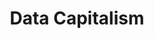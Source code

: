 ---
layout: module
num: 13
title: Data Capitalism
type: lecture
draft: 0
group: 7
show_schedule: 1
due_date: 2024-02-20
slides:
  - url: TBA
    title: Data Capitalism
readings:
  - title: Data Capitalism
    url: https://datacapitalism.d4bl.org/
    author: Milner, Y., & Traub, A.
    date: 2020
    source: Data for Black Lives
    notes: No need to download the full report. Just check out the info on the website.
  - title: "Oh, the Places Your Data Will Go!" 
    url: https://freerads.org/2020/09/18/oh-the-places-your-data-will-go/
    author: Takahashi, A., Wang, S., & Li, C.
    date: 2020
    source: Free Radicals
  - title: Data Detox x Youth
    url: https://cdn.ttc.io/s/datadetoxkit.org/youth/Data-Detox-x-Youth_EN.pdf
    author: Tactical Tech
    date: 2021
    notes: You can find versions in other languages <a href="https://datadetoxkit.org/en/families/datadetox-x-youth/">here</a>.
--- 